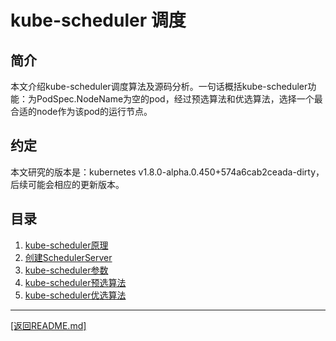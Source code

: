 kube-scheduler 调度
======================================================================
## 简介
本文介绍kube-scheduler调度算法及源码分析。一句话概括kube-scheduler功能：为PodSpec.NodeName为空的pod，经过预选算法和优选算法，选择一个最合适的node作为该pod的运行节点。

## 约定
本文研究的版本是：kubernetes v1.8.0-alpha.0.450+574a6cab2ceada-dirty，后续可能会相应的更新版本。

## 目录
1. [kube-scheduler原理](./kube-scheduler-introduce.md)
2. [创建SchedulerServer](./create-scheduler-server.md)
3. [kube-scheduler参数](./kube-scheduler-flag.md)
4. [kube-scheduler预选算法]()
5. [kube-scheduler优选算法]()


_______________________________________________________________________
[[返回README.md]](../README.md) 
